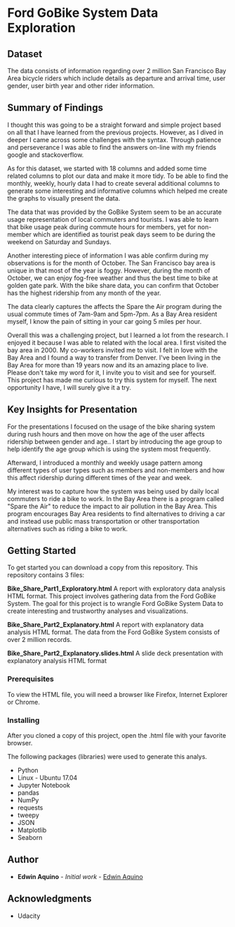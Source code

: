 # Ford GoBike System Data Exploration

## Dataset

The data consists of information regarding over 2 million San Francisco Bay Area bicycle riders which include details as departure and arrival time, user gender, user birth year and other rider information.

## Summary of Findings

I thought this was going to be a straight forward and simple project based on all that I have learned from the previous projects. However, as I dived in deeper I came across some challenges with the syntax. Through patience and perseverance I was able to find the answers on-line with my friends google and stackoverflow.

As for this dataset, we started with 18 columns and added some time related columns to plot our data and make it more tidy. To be able to find the monthly, weekly, hourly data I had to create several additional columns to generate some interesting and informative columns which helped me create the graphs to visually present the data.

The data that was provided by the GoBike System seem to be an accurate usage representation of local commuters and tourists. I was able to learn that bike usage peak during commute hours for members, yet for non-member which are identified as tourist peak days seem to be during the weekend on Saturday and Sundays.

Another interesting piece of information I was able confirm during my observations is for the month of October. The San Francisco bay area is unique in that most of the year is foggy. However, during the month of October, we can enjoy fog-free weather and thus the best time to bike at golden gate park. With the bike share data, you can confirm that October has the highest ridership from any month of the year.

The data clearly captures the affects the Spare the Air program during the usual commute times of 7am-9am and 5pm-7pm. As a Bay Area resident myself, I know the pain of sitting in your car going 5 miles per hour.

Overall this was a challenging project, but I learned a lot from the research. I enjoyed it because I was able to related with the local area. I first visited the bay area in 2000. My co-workers invited me to visit. I felt in love with the Bay Area and I found a way to transfer from Denver. I've been living in the Bay Area for more than 19 years now and its an amazing place to live. Please don't take my word for it, I invite you to visit and see for yourself. This project has made me curious to try this system for myself. The next opportunity I have, I will surely give it a try.

## Key Insights for Presentation

For the presentations I focused on the usage of the bike sharing system during rush hours and then move on how the age of the user affects ridership between gender and age.. I start by introducing the age group to help identify the age group which is using the system most frequently.

Afterward, I introduced a monthly and weekly usage pattern among different types of user types such as members and non-members and how this affect ridership during different times of the year and week.

My interest was to capture how the system was being used by daily local commuters to ride a bike to work. In the Bay Area there is a program called "Spare the Air" to reduce the impact to air pollution in the Bay Area. This program encourages Bay Area residents to find alternatives to driving a car and instead use public mass transportation or other transportation alternatives such as riding a bike to work.


## Getting Started
To get started you can download a copy from this repository. This repository contains 3 files:

**Bike_Share_Part1_Exploratory.html**
A report with exploratory data analysis HTML format. This project involves gathering data from the Ford GoBike System. The goal for this project is to wrangle Ford GoBike System Data to create interesting and trustworthy analyses and visualizations.

**Bike_Share_Part2_Explanatory.html**
A report with explanatory data analysis HTML format. The data from the Ford GoBike System consists of over 2 million records.

**Bike_Share_Part2_Explanatory.slides.html**
A slide deck presentation with  explanatory analysis HTML format

### Prerequisites

To view the HTML file, you will need a browser like Firefox, Internet Explorer or Chrome.

### Installing

After you cloned a copy of this project, open the .html file with your favorite browser.

The following packages (libraries) were used to generate this analys.

* Python
* Linux - Ubuntu 17.04
* Jupyter Notebook
* pandas
* NumPy
* requests
* tweepy
* JSON
* Matplotlib
* Seaborn

## Author

* **Edwin Aquino** - *Initial work* - [Edwin Aquino](https://github.com/edwinaquino)

## Acknowledgments

* Udacity
